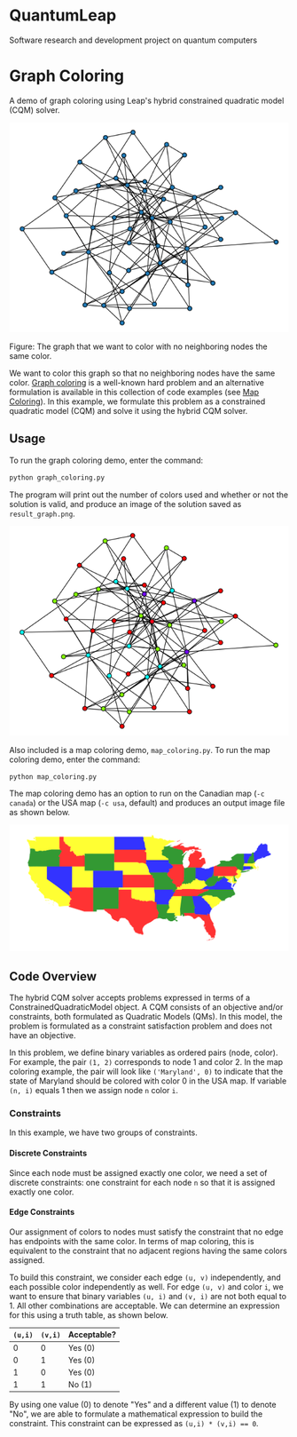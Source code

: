 # QuantumLeap
Software research and development project on quantum computers


# Graph Coloring

A demo of graph coloring using Leap's hybrid constrained quadratic model (CQM)
solver.

![Original Plot](readme_imgs/not_color_yet.png)

Figure: The graph that we want to color with no neighboring nodes the same color.

We want to color this graph so that no neighboring nodes have the same color.
[Graph coloring](https://en.wikipedia.org/wiki/Graph_coloring) is a well-known hard problem and an alternative formulation is
available in this collection of code examples (see [Map Coloring](https://github.com/dwave-examples/map-coloring)). In this example,
we formulate this problem as a constrained quadratic model (CQM) and solve it
using the hybrid CQM solver.

## Usage

To run the graph coloring demo, enter the command:

```bash
python graph_coloring.py
```

The program will print out the number of colors used and whether or not the
solution is valid, and produce an image of the solution saved as
`result_graph.png`.

![Color Plot](readme_imgs/color.png)

Also included is a map coloring demo, `map_coloring.py`. To run the map
coloring demo, enter the command:

```bash
python map_coloring.py
```

The map coloring demo has an option to run on the Canadian map (`-c canada`) or
the USA map (`-c usa`, default) and produces an output image file as shown
below.

![USA Map](readme_imgs/result_usa.png)

## Code Overview

The hybrid CQM solver accepts problems expressed in terms of a
ConstrainedQuadraticModel object. A CQM consists of an objective and/or
constraints, both formulated as Quadratic Models (QMs). In this model, the
problem is formulated as a constraint satisfaction problem and does not have an
objective.

In this problem, we define binary variables as ordered pairs (node, color). For
example, the pair `(1, 2)` corresponds to node 1 and color 2. In the map
coloring example, the pair will look like `('Maryland', 0)` to indicate that
the state of Maryland should be colored with color 0 in the USA map. If
variable `(n, i)` equals 1 then we assign node `n` color `i`.

### Constraints

In this example, we have two groups of constraints.

#### Discrete Constraints

Since each node must be assigned exactly one color, we need a set of discrete
constraints: one constraint for each node `n` so that it is assigned exactly
one color.

#### Edge Constraints

Our assignment of colors to nodes must satisfy the constraint that no edge has
endpoints with the same color. In terms of map coloring, this is equivalent to
the constraint that no adjacent regions having the same colors assigned.

To build this constraint, we consider each edge `(u, v)` independently, and
each possible color independently as well. For edge `(u, v)` and color `i`, we
want to ensure that binary variables `(u, i)` and `(v, i)` are not both equal
to 1. All other combinations are acceptable. We can determine an expression for
this using a truth table, as shown below.

|`(u,i)`|`(v,i)`|Acceptable?|
|-----|------|-----|
|0|0|Yes (0) |
|0|1|Yes (0) |
|1|0|Yes (0) |
|1|1|No (1) |

By using one value (0) to denote "Yes" and a different value (1) to denote
"No", we are able to formulate a mathematical expression to build the
constraint. This constraint can be expressed as `(u,i) * (v,i) == 0`.
